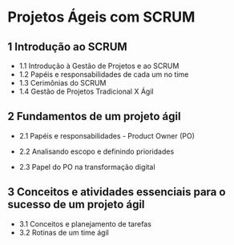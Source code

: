 # Projetos Ágeis com SCRUM

## 1 Introdução ao SCRUM
- 1.1 Introdução à Gestão de Projetos e ao SCRUM
- 1.2 Papéis e responsabilidades de cada um no time
- 1.3 Cerimônias do SCRUM
- 1.4 Gestão de Projetos Tradicional X Ágil

## 2 Fundamentos de um projeto ágil

- 2.1 Papéis e responsabilidades - Product Owner (PO)

- 2.2 Analisando escopo e definindo prioridades
- 2.3 Papel do PO na transformação digital

## 3 Conceitos e atividades essenciais para o sucesso de um projeto ágil 

- 3.1 Conceitos e planejamento de tarefas 
- 3.2 Rotinas de um time ágil